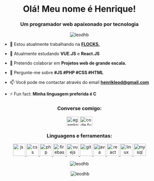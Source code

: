 <h1 align="center">Olá! Meu nome é Henrique!</h1>
<h3 align="center">Um programador web apaixonado por tecnologia</h3>

<p align="center"> <img src="https://komarev.com/ghpvc/?username=leodhb" alt="leodhb" /> </p>

- 🔭 Estou atualmente trabalhando na <a href="https://flocks.tv">**FLOCKS.**</a>

- 🌱 Atualmente estudando **VUE.JS** e **React.JS**

- 👯 Pretendo colaborar em **Projetos web de grande escala.**

- 💬 Pergunte-me sobre **#JS #PHP #CSS #HTML**

- 📫 Você pode me contactar através do email **henrikleod@gmail.com**

- ⚡ Fun fact: **Minha linguagem preferida é C**

<p align="center">
<h3 align="center">Converse comigo:</h3>
</p>

<p align="center">  <a href="https://www.linkedin.com/in/henrique-barbosa-46579117a/" target="blank"><img align="middle" src="https://cdn.jsdelivr.net/npm/simple-icons@3.0.1/icons/linkedin.svg" alt="agamkoradiya" height="30" width="40" /></a>
<a href="https://instagram.com/leod.in" target="blank"><img align="middle" src="https://cdn.jsdelivr.net/npm/simple-icons@3.0.1/icons/instagram.svg" alt="code.fun" height="30" width="40" /></a></p>

<h3 align="center">Linguagens e ferramentas:</h3>


<p align="center">  
	<a href="https://www.w3schools.com/js/" target="_blank"> 
		<img src="https://devicon.dev/devicon.git/icons/javascript/javascript-original.svg" alt="js" width="40" height="40"/> 
	</a> 
	<a href="https://www.w3schools.com/css/" target="_blank"> 
		<img src="https://devicon.dev/devicon.git/icons/css3/css3-original.svg" alt="css" width="40" height="40"/> 
	</a> 
	<a href="https://www.w3schools.com/php/" target="_blank"> 
		<img src="https://devicon.dev/devicon.git/icons/php/php-original.svg" alt="php" width="40" height="40"/> 
	</a> 
	<a href="https://firebase.google.com/" target="_blank"> 
		<img src="https://www.vectorlogo.zone/logos/firebase/firebase-icon.svg" alt="firebase" width="40" height="40"/> 
	</a> 
	<a href="https://vuejs.org" target="_blank"> 
		<img src="https://devicon.dev/devicon.git/icons/vuejs/vuejs-original.svg" alt="vuejs" width="40" height="40"/> 
	</a> 
	<a href="https://git-scm.com/" target="_blank"> 
		<img src="https://devicon.dev/devicon.git/icons/git/git-original.svg" alt="git" width="40" height="40"/> 
	</a> 
	<a href="https://www.java.com" target="_blank"> 
		<img src="https://devicon.dev/devicon.git/icons/java/java-original.svg" alt="java" width="40" height="40"/> 
	</a> 
	<a href="https://pt-br.reactjs.org/" target="_blank"> 
		<img src="https://devicon.dev/devicon.git/icons/react/react-original-wordmark.svg" alt="react" width="40" height="40"/> 
	</a> 
	<a href="https://www.linux.org/" target="_blank"> 
		<img src="https://devicons.github.io/devicon/devicon.git/icons/linux/linux-original.svg" alt="linux" width="40" height="40"/> 
	</a> 
	<a href="https://www.mysql.com/" target="_blank"> 
		<img src="https://devicons.github.io/devicon/devicon.git/icons/mysql/mysql-original-wordmark.svg" alt="mysql" width="40" height="40"/> 
	</a> 
</p>


<p align="center"><img align="center" src="https://github-readme-stats.vercel.app/api/top-langs/?username=leodhb&layout=compact" alt="leodhb" /></p>


<p align="center">&nbsp;<img align="center" src="https://github-readme-stats.vercel.app/api?username=leodhb&show_icons=true" alt="leodhb" /></p>
